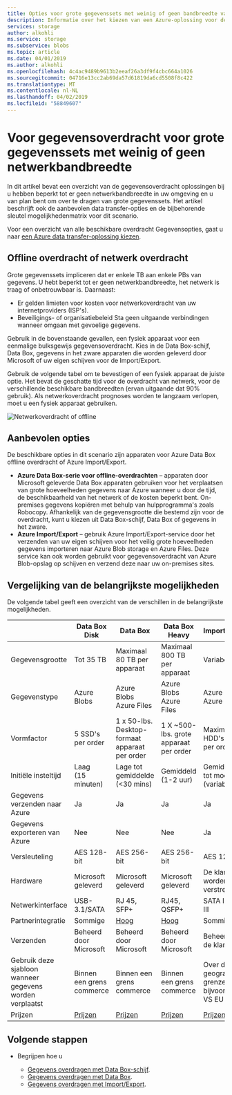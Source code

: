 ```yaml
---
title: Opties voor grote gegevenssets met weinig of geen bandbreedte van het netwerk van Azure de gegevensoverdracht | Microsoft Docs
description: Informatie over het kiezen van een Azure-oplossing voor de overdracht van wanneer u hebt beperkt tot er geen netwerkbandbreedte in uw omgeving en u van plan bent om over te dragen van grote gegevenssets.
services: storage
author: alkohli
ms.service: storage
ms.subservice: blobs
ms.topic: article
ms.date: 04/01/2019
ms.author: alkohli
ms.openlocfilehash: 4c4ac9489b9613b2eeaf26a3df9f4cbc664a1026
ms.sourcegitcommit: 04716e13cc2ab69da57d61819da6cd5508f8c422
ms.translationtype: MT
ms.contentlocale: nl-NL
ms.lasthandoff: 04/02/2019
ms.locfileid: "58849607"
---
```

# <a name="data-transfer-for-large-datasets-with-low-or-no-network-bandwidth"></a>Voor gegevensoverdracht voor grote gegevenssets met weinig of geen netwerkbandbreedte
 
In dit artikel bevat een overzicht van de gegevensoverdracht oplossingen bij u hebben beperkt tot er geen netwerkbandbreedte in uw omgeving en u van plan bent om over te dragen van grote gegevenssets. Het artikel beschrijft ook de aanbevolen data transfer-opties en de bijbehorende sleutel mogelijkhedenmatrix voor dit scenario.

Voor een overzicht van alle beschikbare overdracht Gegevensopties, gaat u naar [een Azure data transfer-oplossing kiezen](storage-choose-data-transfer-solution.md).

## <a name="offline-transfer-or-network-transfer"></a>Offline overdracht of netwerk overdracht

Grote gegevenssets impliceren dat er enkele TB aan enkele PBs van gegevens. U hebt beperkt tot er geen netwerkbandbreedte, het netwerk is traag of onbetrouwbaar is. Daarnaast:

- Er gelden limieten voor kosten voor netwerkoverdracht van uw internetproviders (ISP's).
- Beveiligings- of organisatiebeleid Sta geen uitgaande verbindingen wanneer omgaan met gevoelige gegevens.

Gebruik in de bovenstaande gevallen, een fysiek apparaat voor een eenmalige bulksgewijs gegevensoverdracht. Kies in de Data Box-schijf, Data Box, gegevens in het zware apparaten die worden geleverd door Microsoft of uw eigen schijven voor de Import/Export.

Gebruik de volgende tabel om te bevestigen of een fysiek apparaat de juiste optie. Het bevat de geschatte tijd voor de overdracht van netwerk, voor de verschillende beschikbare bandbreedten (ervan uitgaande dat 90% gebruik). Als netwerkoverdracht prognoses worden te langzaam verlopen, moet u een fysiek apparaat gebruiken.  

![Netwerkoverdracht of offline](media/storage-solution-large-dataset-low-network/storage-network-or-offline-transfer.png)

## <a name="recommended-options"></a>Aanbevolen opties

De beschikbare opties in dit scenario zijn apparaten voor Azure Data Box offline overdracht of Azure Import/Export.

- **Azure Data Box-serie voor offline-overdrachten** – apparaten door Microsoft geleverde Data Box apparaten gebruiken voor het verplaatsen van grote hoeveelheden gegevens naar Azure wanneer u door de tijd, de beschikbaarheid van het netwerk of de kosten beperkt bent. On-premises gegevens kopiëren met behulp van hulpprogramma's zoals Robocopy. Afhankelijk van de gegevensgrootte die bestemd zijn voor de overdracht, kunt u kiezen uit Data Box-schijf, Data Box of gegevens in het zware.
- **Azure Import/Export** – gebruik Azure Import/Export-service door het verzenden van uw eigen schijven voor het veilig grote hoeveelheden gegevens importeren naar Azure Blob storage en Azure Files. Deze service kan ook worden gebruikt voor gegevensoverdracht van Azure Blob-opslag op schijven en verzend deze naar uw on-premises sites.

## <a name="comparison-of-key-capabilities"></a>Vergelijking van de belangrijkste mogelijkheden

De volgende tabel geeft een overzicht van de verschillen in de belangrijkste mogelijkheden.

|                                     |    Data Box Disk      |    Data Box                                      |    Data Box Heavy              |    Import/Export                       |
|-------------------------------------|---------------------------------|--------------------------------------------------|------------------------------------------|----------------------------------------|
|    Gegevensgrootte                        |    Tot 35 TB                 |    Maximaal 80 TB per apparaat                       |    Maximaal 800 TB per apparaat               |    Variabele                            |
|    Gegevenstype                        |    Azure Blobs                  |    Azure Blobs<br>Azure Files                    |    Azure Blobs<br>Azure Files            |    Azure Blobs<br>Azure Files          |
|    Vormfactor                      |    5 SSD's per order             |    1 x 50-lbs. Desktop-formaat apparaat per order    |    1 X ~500-lbs. grote apparaat per order    |    Maximaal 10 HDD's / SSD's per order        |
|    Initiële insteltijd               |    Laag <br>(15 minuten)            |    Lage tot gemiddelde <br> (<30 mins)               |    Gemiddeld<br>(1-2 uur)               |    Gemiddelde tot moeilijk<br>(variabele) |
|    Gegevens verzenden naar Azure               |    Ja                          |    Ja                                           |    Ja                                   |    Ja                                 |
|    Gegevens exporteren van Azure           |    Nee                           |    Nee                                            |    Nee                                    |    Ja                                 |
|    Versleuteling                       |    AES 128-bit                  |    AES 256-bit                                   |    AES 256-bit                           |    AES 128-bit                         |
|    Hardware                         |     Microsoft geleverd          |    Microsoft geleverd                            |    Microsoft geleverd                    |    De klant worden verstrekt                   |
|    Netwerkinterface                |    USB-3.1/SATA                 |    RJ 45, SFP+                                   |    RJ45, QSFP+                           |    SATA II/SATA III                    |
|    Partnerintegratie              |    Sommige                         |    [Hoog](https://azuremarketplace.microsoft.com/campaigns/databox/azure-data-box)                                          |    [Hoog](https://azuremarketplace.microsoft.com/campaigns/databox/azure-data-box)                                  |    Sommige                                |
|    Verzenden                         |    Beheerd door Microsoft            |    Beheerd door Microsoft                             |    Beheerd door Microsoft                     |    Beheerd door de klant                    |
| Gebruik deze sjabloon wanneer gegevens worden verplaatst         |Binnen een grens commerce|Binnen een grens commerce|Binnen een grens commerce|Over de geografische grenzen, bijvoorbeeld VS EU|
|    Prijzen                          |    [Prijzen](https://azure.microsoft.com/pricing/details/databox/disk/)                    |   [Prijzen](https://azure.microsoft.com/pricing/details/storage/databox/)                                      |  [Prijzen](https://azure.microsoft.com/pricing/details/storage/databox/heavy/)                               |   [Prijzen](https://azure.microsoft.com/pricing/details/storage-import-export/)                            |


## <a name="next-steps"></a>Volgende stappen

- Begrijpen hoe u

    - [Gegevens overdragen met Data Box-schijf](https://docs.microsoft.com/azure/databox/data-box-disk-quickstart-portal).
    - [Gegevens overdragen met Data Box](https://docs.microsoft.com/azure/databox/data-box-quickstart-portal).
    - [Gegevens overdragen met Import/Export](/azure/storage/common/storage-import-export-data-to-blobs).
